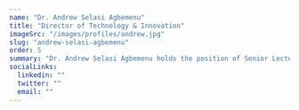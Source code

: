 ```yaml
---
name: "Dr. Andrew Selasi Agbemenu"
title: "Director of Technology & Innovation"
imageSrc: "/images/profiles/andrew.jpg"
slug: "andrew-selasi-agbemenu"
order: 5
summary: "Dr. Andrew Selasi Agbemenu holds the position of Senior Lecturer in the Department of Computer Engineering and is a qualified professional engineer. Additionally, he is the Deputy Director of the Distributed IoT-Platforms, Privacy, and Edge-Intelligence Research (DIPPER) Lab. Dr. Agbemenu's research interests encompass analog and mixed-signal integrated circuits, sensor design, blockchain, Internet of Things (IoT), artificial intelligence (AI), and machine learning. These domains are utilised in interdisciplinary research to devise innovative solutions in agriculture, healthcare, and other critical developmental value chains."
socialLinks:
  linkedin: ""
  twitter: ""
  email: ""
---
```

